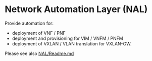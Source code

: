 Network Automation Layer (NAL)
==============================

Provide automation for:
- deployment of VNF / PNF
- deployment and provisioning for VIM / VNFM / PNFM
- deployment of VXLAN / VLAN translation for VXLAN-GW.

Please see also [NAL/Readme.md](https://github.com/openmsa/NAL/blob/master/WORKFLOWS/Tools/NEC/NAL/README.md)
